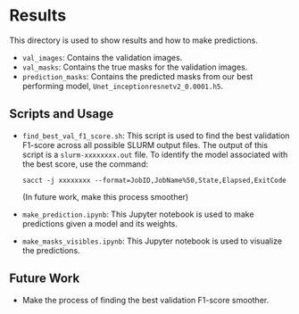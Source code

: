 # Results

This directory is used to show results and how to make predictions.

- `val_images`: Contains the validation images.
- `val_masks`: Contains the true masks for the validation images.
- `prediction_masks`: Contains the predicted masks from our best performing model, `Unet_inceptionresnetv2_0.0001.h5`.

## Scripts and Usage

- `find_best_val_f1_score.sh`: This script is used to find the best validation F1-score across all possible SLURM output files. The output of this script is a `slurm-xxxxxxxx.out` file. To identify the model associated with the best score, use the command:
  ```
  sacct -j xxxxxxxx --format=JobID,JobName%50,State,Elapsed,ExitCode
  ```
  (In future work, make this process smoother)

- `make_prediction.ipynb`: This Jupyter notebook is used to make predictions given a model and its weights.

- `make_masks_visibles.ipynb`: This Jupyter notebook is used to visualize the predictions.

## Future Work

- Make the process of finding the best validation F1-score smoother.
